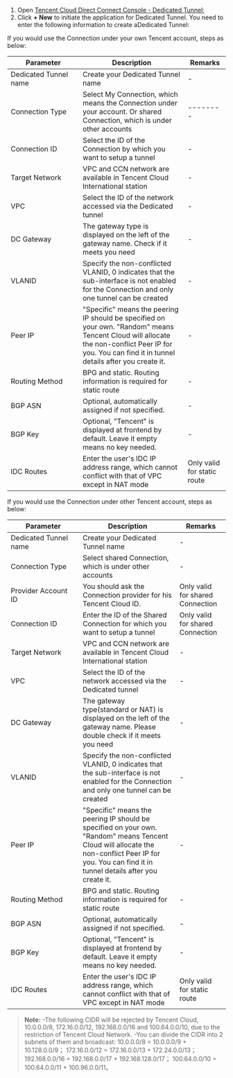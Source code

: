 1. Open [Tencent Cloud Direct Connect Console - Dedicated Tunnel](https://console.cloud.tencent.com/vpc/dcConn);
2. Click **+ New** to initiate the application for Dedicated Tunnel. You need to enter the following information to create aDedicated Tunnel:
<style>
table th:first-of-type {
    width: 150px;
}
</style>
If you would use the Connection under your own Tencent account, steps as below:

| Parameter | Description | Remarks |
| --------- | ---------------- | -------- |
| Dedicated Tunnel name | Create your Dedicated Tunnel name | -|
| Connection Type | Select My Connection, which means the Connection under your account. Or shared Connection, which is under other accounts |-------- |
| Connection ID | Select the ID of the Connection by which you want to setup a tunnel | - |
| Target Network | VPC and CCN network are available in Tencent Cloud International station |- |
| VPC | Select the ID of the network accessed via the Dedicated tunnel |- |
| DC Gateway | The gateway type is displayed on the left of the gateway name. Check if it meets you need |-|
| VLANID  | Specify the non-conflicted VLANID, 0 indicates that the sub-interface is not enabled for the Connection and only one tunnel can be created |- |
| Peer IP | "Specific" means the peering IP should be specified on your own. "Random" means Tencent Cloud will allocate the non-conflict Peer IP for you. You can find it in tunnel details after you create it. |- |
| Routing Method | BPG and static. Routing information is required for static route |- |
| BGP ASN   | Optional, automatically assigned if not specified. |-|
| BGP Key | Optional, "Tencent" is displayed at frontend by default. Leave it empty means no key needed. |-|
| IDC Routes | Enter the user's IDC IP address range, which cannot conflict with that of VPC except in NAT mode | Only valid for static route |- |


If you would use the Connection under other Tencent account, steps as below:

| Parameter | Description | Remarks |
| --------- | ------------- | -------- |
| Dedicated Tunnel name | Create your Dedicated Tunnel name | - |
| Connection Type | Select shared Connection, which is under other accounts | - |
| Provider Account ID | You should ask the Connection provider for his Tencent Cloud ID. | Only valid for shared Connection |-|
| Connection ID | Enter the ID of the Shared Connection for which you want to setup a tunnel | Only valid for shared Connection |
| Target Network | VPC and CCN network are available in Tencent Cloud International station | -|
| VPC | Select the ID of the network accessed via the Dedicated tunnel | - |
| DC Gateway | The gateway type(standard or NAT) is displayed on the left of the gateway name. Please double check if it meets you need|- |
| VLANID | Specify the non-conflicted VLANID, 0 indicates that the sub-interface is not enabled for the Connection and only one tunnel can be created |- |
| Peer IP | "Specific" means the peering IP should be specified on your own. "Random" means Tencent Cloud will allocate the non-conflict Peer IP for you. You can find it in tunnel details after you create it. |- |
| Routing Method | BPG and static. Routing information is required for static route |- |
| BGP ASN   | Optional, automatically assigned if not specified. | -|
| BGP Key | Optional, "Tencent" is displayed at frontend by default. Leave it empty means no key needed. | - |
| IDC Routes | Enter the user's IDC IP address range, which cannot conflict with that of VPC except in NAT mode | Only valid for static route | - |

>**Note:**
-The following CIDR will be rejected by Tencent Cloud, 10.0.0.0/8, 172.16.0.0/12, 192.168.0.0/16 and 100.64.0.0/10, due to the restriction of Tencent Cloud Network.
-You can divide the CIDR into 2 subnets of them and broadcast:
10.0.0.0/8 = 10.0.0.0/9 + 10.128.0.0/9；
172.16.0.0/12 = 172.16.0.0/13 + 172.24.0.0/13；
192.168.0.0/16 = 192.168.0.0/17 + 192.168.128.0/17；
100.64.0.0/10 = 100.64.0.0/11 + 100.96.0.0/11。

